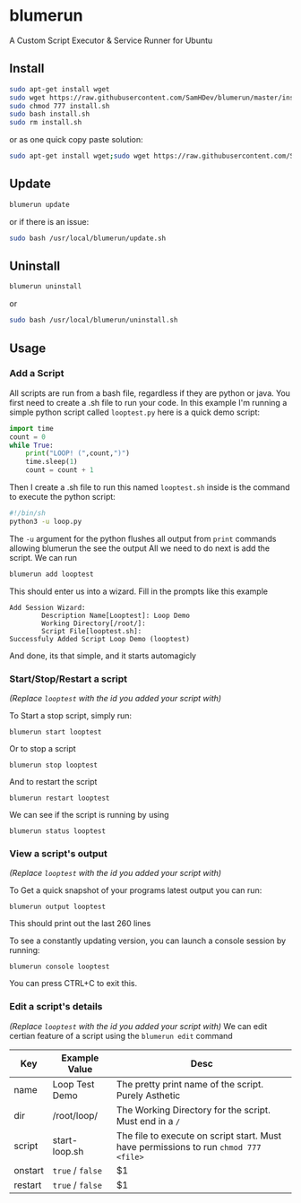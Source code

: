 # blumerun
A Custom Script Executor &amp; Service Runner for Ubuntu

## Install
```bash
sudo apt-get install wget
sudo wget https://raw.githubusercontent.com/SamHDev/blumerun/master/install.sh
sudo chmod 777 install.sh
sudo bash install.sh
sudo rm install.sh
```
or as one quick copy paste solution:
```bash
sudo apt-get install wget;sudo wget https://raw.githubusercontent.com/SamHDev/blumerun/master/install.sh;sudo chmod 777 install.sh;sudo bash install.sh;sudo rm install.sh
```

## Update
```bash
blumerun update
```
or if there is an issue:
```bash
sudo bash /usr/local/blumerun/update.sh
```

## Uninstall
```bash
blumerun uninstall
```
or
```bash
sudo bash /usr/local/blumerun/uninstall.sh
```

## Usage
### Add a Script
All scripts are run from a bash file, regardless if they are python or java.
You first need to create a .sh file to run your code. 
In this example I'm running a simple python script called `looptest.py` here is a quick demo script:
```py
import time
count = 0
while True:
    print("LOOP! (",count,")")
    time.sleep(1)
    count = count + 1
```
Then I create a .sh file to run this named `looptest.sh` inside is the command to execute the python script:
```bash
#!/bin/sh
python3 -u loop.py
```
The `-u` argument for the python flushes all output from `print` commands allowing blumerun the see the output
All we need to do next is add the script. We can run
```bash
blumerun add looptest
```
This should enter us into a wizard. Fill in the prompts like this example
```
Add Session Wizard:
        Description Name[Looptest]: Loop Demo
        Working Directory[/root/]:
        Script File[looptest.sh]:
Successfuly Added Script Loop Demo (looptest)
```
And done, its that simple, and it starts automagicly

### Start/Stop/Restart a script
*(Replace `looptest` with the id you added your script with)*

To Start a stop script, simply run:
```
blumerun start looptest
```
Or to stop a script
```
blumerun stop looptest
```
And to restart the script
```
blumerun restart looptest
```
We can see if the script is running by using
```
blumerun status looptest
```

### View a script's output
*(Replace `looptest` with the id you added your script with)*

To Get a quick snapshot of your programs latest output you can run:
```
blumerun output looptest
```
This should print out the last 260 lines

To see a constantly updating version, you can launch a console session by running:
```
blumerun console looptest
```
You can press CTRL+C to exit this.


### Edit a script's details
*(Replace `looptest` with the id you added your script with)*
We can edit certian feature of a script using the `blumerun edit` command

| Key       | Example Value    | Desc                                                                                  |
| --------- |------------------| --------------------------------------------------------------------------------------|
| name      | Loop Test Demo   | The pretty print name of the script. Purely Asthetic                                  |
| dir       | /root/loop/      | The Working Directory for the script. Must end in a `/`                               |
| script    | start-loop.sh    | The file to execute on script start. Must have permissions to run `chmod 777 <file>`  |
| onstart   | `true` / `false` |    $1                                                                                 |
| restart   | `true` / `false` |    $1                                                                                 |

